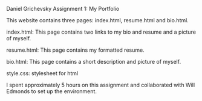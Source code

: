 Daniel Grichevsky
Assignment 1: My Portfolio

This website contains three pages: index.html, resume.html and bio.html.

index.html: This page contains two links to my bio and resume and a picture of myself.

resume.html: This page contains my formatted resume.

bio.html: This page contains a short description and picture of myself.

style.css: stylesheet for html

I spent approximately 5 hours on this assignment and collaborated with Will Edmonds to set up the environment.
